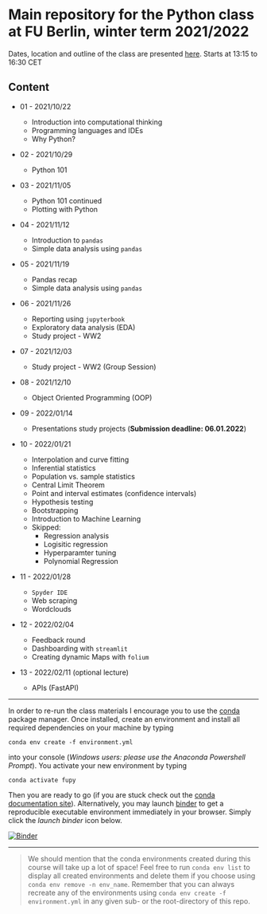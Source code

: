 # Main repository for the Python class at FU Berlin, winter term 2021/2022

Dates, location and outline of the class are presented [here](https://www.fu-berlin.de/vv/de/lv/706279).
Starts at 13:15 to 16:30 CET

## Content

- 01 - 2021/10/22

  - Introduction into computational thinking
  - Programming languages and IDEs
  - Why Python?

- 02 - 2021/10/29

  - Python 101

- 03 - 2021/11/05

  - Python 101 continued
  - Plotting with Python

- 04 - 2021/11/12

  - Introduction to `pandas`
  - Simple data analysis using `pandas`

- 05 - 2021/11/19

  - Pandas recap
  - Simple data analysis using `pandas`

- 06 - 2021/11/26

  - Reporting using `jupyterbook`
  - Exploratory data analysis (EDA)
  - Study project - WW2

- 07 - 2021/12/03

  - Study project - WW2 (Group Session)

- 08 - 2021/12/10

  - Object Oriented Programming (OOP)

- 09 - 2022/01/14

  - Presentations study projects (**Submission deadline: 06.01.2022**)

- 10 - 2022/01/21
  
  - Interpolation and curve fitting
  - Inferential statistics
  - Population vs. sample statistics
  - Central Limit Theorem
  - Point and interval estimates (confidence intervals)
  - Hypothesis testing
  - Bootstrapping
  - Introduction to Machine Learning
  - Skipped:
    - Regression analysis
    - Logisitic regression
    - Hyperparamter tuning
    - Polynomial Regression

* 11 - 2022/01/28
  
  - `Spyder IDE`
  - Web scraping
  - Wordclouds

* 12 - 2022/02/04

  - Feedback round
  - Dashboarding with `streamlit`
  - Creating dynamic Maps with `folium` 
  
* 13 - 2022/02/11 (optional lecture)

  - APIs (FastAPI)
  
---

In order to re-run the class materials I encourage you to use the [conda](https://conda.io/docs/) package manager. Once installed, create an environment and install all required dependencies on your machine by typing

`conda env create -f environment.yml`

into your console (_Windows users: please use the Anaconda Powershell Prompt_). You activate your new environment by typing

`conda activate fupy`

Then you are ready to go (if you are stuck check out the [conda documentation site](https://conda.io/docs/user-guide/tasks/manage-environments.html#)). Alternatively, you may launch [binder](https://mybinder.org/) to get a reproducible executable environment immediately in your browser. Simply click the _launch binder_ icon below.

[![Binder](https://mybinder.org/badge_logo.svg)](https://mybinder.org/v2/gh/eotp/python-FU-class/master?urlpath=lab)

---

> We should mention that the conda environments created during this course will take up a lot of space!
> Feel free to run `conda env list` to display all created environments and delete them if you choose using `conda env remove -n env_name`.
> Remember that you can always recreate any of the environments using `conda env create -f environment.yml` in any given sub- or the root-directory of this repo. 
